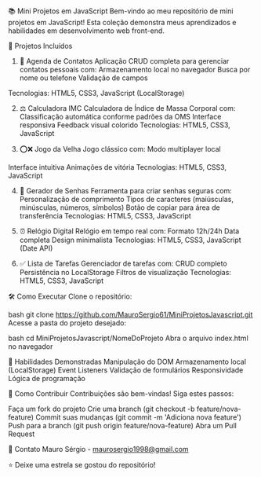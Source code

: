 📚 Mini Projetos em JavaScript
Bem-vindo ao meu repositório de mini projetos em JavaScript! Esta coleção demonstra meus aprendizados e habilidades em desenvolvimento web front-end.

🚀 Projetos Incluídos
1. 📅 Agenda de Contatos
Aplicação CRUD completa para gerenciar contatos pessoais com:
Armazenamento local no navegador
Busca por nome ou telefone
Validação de campos

Tecnologias: HTML5, CSS3, JavaScript (LocalStorage)

2. ⚖️ Calculadora IMC
Calculadora de Índice de Massa Corporal com:
Classificação automática conforme padrões da OMS
Interface responsiva
Feedback visual colorido
Tecnologias: HTML5, CSS3, JavaScript

3. ⭕❌ Jogo da Velha
Jogo clássico com:
Modo multiplayer local

Interface intuitiva
Animações de vitória
Tecnologias: HTML5, CSS3, JavaScript

4. 🔐 Gerador de Senhas
Ferramenta para criar senhas seguras com:
Personalização de comprimento
Tipos de caracteres (maiúsculas, minúsculas, números, símbolos)
Botão de copiar para área de transferência
Tecnologias: HTML5, CSS3, JavaScript

5. ⏰ Relógio Digital
Relógio em tempo real com:
Formato 12h/24h
Data completa
Design minimalista
Tecnologias: HTML5, CSS3, JavaScript (Date API)

6. ✅ Lista de Tarefas
Gerenciador de tarefas com:
CRUD completo
Persistência no LocalStorage
Filtros de visualização
Tecnologias: HTML5, CSS3, JavaScript

🛠 Como Executar
Clone o repositório:

bash
git clone https://github.com/MauroSergio61/MiniProjetosJavascript.git
Acesse a pasta do projeto desejado:

bash
cd MiniProjetosJavascript/NomeDoProjeto
Abra o arquivo index.html no navegador

🌟 Habilidades Demonstradas
Manipulação do DOM
Armazenamento local (LocalStorage)
Event Listeners
Validação de formulários
Responsividade
Lógica de programação



🤝 Como Contribuir
Contribuições são bem-vindas! Siga estes passos:

Faça um fork do projeto
Crie uma branch (git checkout -b feature/nova-feature)
Commit suas mudanças (git commit -m 'Adiciona nova feature')
Push para a branch (git push origin feature/nova-feature)
Abra um Pull Request

📧 Contato
Mauro Sérgio - maurosergio1998@gmail.com

⭐️ Deixe uma estrela se gostou do repositório!
